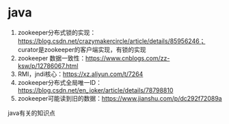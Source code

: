 # java

  1. zookeeper分布式锁的实现：https://blog.csdn.net/crazymakercircle/article/details/85956246；  curator是zookeeper的客户端实现，有锁的实现
  2. zookeeper 数据一致性：https://www.cnblogs.com/zz-ksw/p/12786067.html
  3. RMI，jndi核心：https://xz.aliyun.com/t/7264
  4. zookeeper分布式全局唯一ID：https://blog.csdn.net/en_joker/article/details/78798810
  5. zookeeper可能读到旧的数据：https://www.jianshu.com/p/dc292f72089a

java有关的知识点

